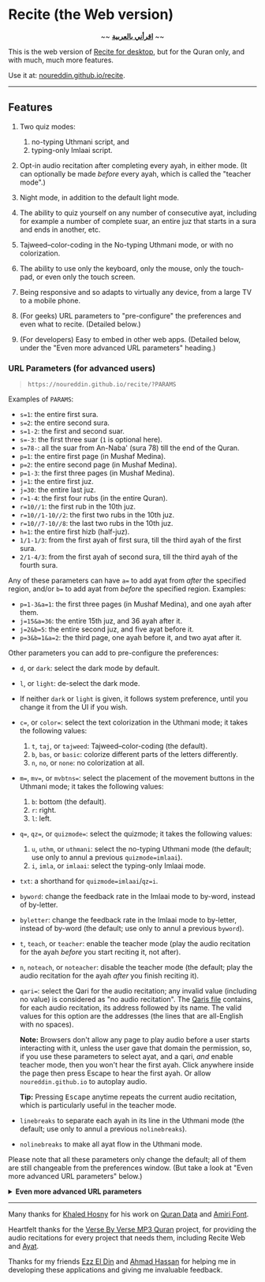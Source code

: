 # Recite (the Web version)

<div align="center">~~ <strong><a href="اقرأني.md">اقرأني بالعربية</a></strong> ~~</div>
<p></p>

This is the web version of [Recite for desktop](https://github.com/noureddin/recite/tree/master), but for the Quran only, and with much, much more features.

Use it at: [noureddin.github.io/recite](https://noureddin.github.io/recite).

---

## Features

1. Two quiz modes:

    1. no-typing Uthmani script, and
    2. typing-only Imlaai script.


2. Opt-in audio recitation after completing every ayah, in either mode. (It can optionally be made _before_ every ayah, which is called the "teacher mode".)

3. Night mode, in addition to the default light mode.

4. The ability to quiz yourself on any number of consecutive ayat, including for example a number of complete suar, an entire juz that starts in a sura and ends in another, etc.

5. Tajweed&ndash;color-coding in the No-typing Uthmani mode, or with no colorization.

6. The ability to use only the keyboard, only the mouse, only the touch-pad, or even only the touch screen.

7. Being responsive and so adapts to virtually any device, from a large TV to a mobile phone.

8. (For geeks) URL parameters to "pre-configure" the preferences and even what to recite. (Detailed below.)

9. (For developers) Easy to embed in other web apps. (Detailed below, under the "Even more advanced URL parameters" heading.)

### URL Parameters (for advanced users)

> `https://noureddin.github.io/recite/?PARAMS`

Examples of `PARAMS`:

- `s=1`: the entire first sura.
- `s=2`: the entire second sura.
- `s=1-2`: the first and second suar.
- `s=-3`: the first three suar (`1` is optional here).
- `s=78-`: all the suar from An-Naba' (sura 78) till the end of the Quran.
- `p=1`: the entire first page (in Mushaf Medina).
- `p=2`: the entire second page (in Mushaf Medina).
- `p=1-3`: the first three pages (in Mushaf Medina).
- `j=1`: the entire first juz.
- `j=30`: the entire last juz.
- `r=1-4`: the first four rubs (in the entire Quran).
- `r=10//1`: the first rub in the 10th juz.
- `r=10//1-10//2`: the first two rubs in the 10th juz.
- `r=10//7-10//8`: the last two rubs in the 10th juz.
- `h=1`: the entire first hizb (half-juz).
- `1/1-1/3`: from the first ayah of first sura, till the third ayah of the first sura.
- `2/1-4/3`: from the first ayah of second sura, till the third ayah of the fourth sura.

Any of these parameters can have `a=` to add ayat from *after* the specified region, and/or `b=` to add ayat from *before* the specified region. Examples:

- `p=1-3&a=1`: the first three pages (in Mushaf Medina), and one ayah after them.
- `j=15&a=36`: the entire 15th juz, and 36 ayah after it.
- `j=2&b=5`: the entire second juz, and five ayat before it.
- `p=3&b=1&a=2`: the third page, one ayah before it, and two ayat after it.

Other parameters you can add to pre-configure the preferences:

- `d`, or `dark`: select the dark mode by default.
- `l`, or `light`: de-select the dark mode.
- If neither `dark` or `light` is given, it follows system preference, until you change it from the UI if you wish.

- `c=`, or `color=`: select the text colorization in the Uthmani mode; it takes the following values:

    1. `t`, `taj`, or `tajweed`: Tajweed&ndash;color-coding (the default).
    2. `b`, `bas`, or `basic`: colorize different parts of the letters differently.
    3. `n`, `no`, or `none`: no colorization at all.

- `m=`, `mv=`, or `mvbtns=`: select the placement of the movement buttons in the Uthmani mode; it takes the following values:

    1. `b`: bottom (the default).
    2. `r`: right.
    3. `l`: left.

- `q=`, `qz=`, or `quizmode=`: select the quizmode; it takes the following values:

    1. `u`, `uthm`, or `uthmani`: select the no-typing Uthmani mode (the default; use only to annul a previous `quizmode=imlaai`).
    2. `i`, `imla`, or `imlaai`: select the typing-only Imlaai mode.

- `txt`: a shorthand for `quizmode=imlaai`/`qz=i`.

- `byword`: change the feedback rate in the Imlaai mode to by-word, instead of by-letter.
- `byletter`: change the feedback rate in the Imlaai mode to by-letter, instead of by-word (the default; use only to annul a previous `byword`).

- `t`, `teach`, or `teacher`: enable the teacher mode (play the audio recitation for the ayah _before_ you start reciting it, not after).
- `n`, `noteach`, or `noteacher`: disable the teacher mode (the default; play the audio recitation for the ayah _after_ you finish reciting it).

- `qari=`: select the Qari for the audio recitation; any invalid value (including no value) is considered as "no audio recitation". The [Qaris file](res/qaris) contains, for each audio recitation, its address followed by its name. The valid values for this option are the addresses (the lines that are all-English with no spaces).

    **Note:** Browsers don't allow any page to play audio before a user starts interacting with it, unless the user gave that domain the permission, so, if you use these parameters to select ayat, and a qari, _and_ enable teacher mode, then you won't hear the first ayah. Click anywhere inside the page then press Escape to hear the first ayah. Or allow `noureddin.github.io` to autoplay audio.

    **Tip:** Pressing <kbd>Escape</kbd> anytime repeats the current audio recitation, which is particularly useful in the teacher mode.

- `linebreaks` to separate each ayah in its line in the Uthmani mode (the default; use only to annul a previous `nolinebreaks`).
- `nolinebreaks` to make all ayat flow in the Uthmani mode.

Please note that all these parameters only change the default; all of them are still changeable from the preferences window.
(But take a look at "Even more advanced URL parameters" below.)

<details>
<summary><b>Even more advanced URL parameters</b></summary>

<p></p>

These are not changeable from the UI, only from the URL parameters; they are experimental features, too advanced, and/or too specific for almost all users.

- `qariurl=`: provide the url of your preferred audio recitation server, even a locally hosted one (e.g., `http://0.0.0.0:6236`, but NOT&nbsp;`file:///`). Makes the Qari selector empty. But changing the Qari selector overrides this. The given URL must be a full URL where ayat audio files can be found; e.g., one can append `/001001.mp3` to the given URL and find the first ayah of the first sura.

- `hc`, or `highcontrast`: when enabled with the dark mode, it improves the contrast of most colors, including the tajweed colors.

- `cn`: at the end of a recitation, it appends a "phrase" from the next ayah if it's in the same sura.

- `emu=`, `emulate=`, or `emulation=`: to use a specific keyboard layout regardless of your currently activated layout, even if yours is an English layout. Currently supported layouts:

    - `ibm`: the common Arabic layout on IBM PCs.
    - `mac`: the common Arabic layout on Apple devices.
    - `arak`: the [Arak](https://github.com/noureddin/arak) improved layout.
    - `dv`: an experimental phonetic layout based on Dvorak.

- `dt`, or `disableteacher`: to remove teacher mode selector from the UI. The Teacher mode can still be set from the URL params. Useful to force a specific value for the option (e.g. no-teacher) in an embedding web app for example.

    **Warning:** It's still changeable from the JavaScript console; I couldn't disable this yet.

- `dq`, or `disablequizmode`: to remove quiz mode selector from the UI. The quiz mode can still be specified from the URL params. Useful to force a specific mode (e.g. Imlaai) in an embedding web app for example.

    **Warning:** It's still changeable from the JavaScript console; I couldn't disable this yet.

- `zz`: for integration into another app. Made primarily for [Zikr-uz-Zikr](https://github.com/noureddin/zz), but is generic enough to be used with other apps.

    When enabled it does the following:

    - On start, instead of the "New" button, an "Ignore" button is shown (in addition to "Repeat").
    - On start, the parent app is notified with the title of the recitation, in order to update its window's title.
    - On end, instead of showing the selectors (to select new ayat), it only shows "Ignore" and "Repeat" buttons.
    - On end, below the ending message, a "Return" button is shown.
    - If the user changes any setting, the parent app is notified immediately.

    To use this mode, load Recite in an iframe with `zz` URL param, and implement these functions in your global (i.e., `window`) namespace:
    - `zz_show()`: called after some basic loading is finished, so the parent shows Recite's iframe.
    - `zz_done()`: called when "Return" is clicked, after the end of the recitation.
    - `zz_ignore()`: called when "Ignore" is clicked, which can be anytime.

        Unlike `zz_done()` (the "Return" button), `zz_ignore()` means that the user doesn't want to register this recitation.
        So, if you're asking the user how their recitation/memorization was, don't do that if `zz_ignore()` is called instead of `zz_done()`.

    - `zz_set_title(title)`: called on start to set the parent window's title to the current recitation content, the same as the Recite's window's title without `| رسايت` and the title appearing above the header buttons.
    - `zz_set_quizmode(uthm_or_imla)`: called when the user changes the quiz mode selector. Either `"uthm"` for Uthmani (the default) or `"imla"` for Imlaai.
    - `zz_set_feedbackrate(emptystring_or_word)`: called when the user changes the feedback rate selector for the Imlaai mode. Empty string (`""`) is for by-letter (the default) and `"word"` is for by-word.
    - `zz_set_tajweed(t_or_b_or_n)`: called when the user changes the text colorization selector for the Uthmani mode. `"t"` for Tajweed (the default), `"b"` for Basic (parts of characters), and `"n"` for None.
    - `zz_set_dark(boolean)`: called when the user changes the dark mode checkbox. Either `true` for the dark mode, or `false` for the light mode (the default).
    - `zz_set_mvbtns(b_or_r_or_l)`: called when the user changes the movement buttons for the Uthmani mode. `"b"` for Bottom (the default), `"r"` for Right, and `"l"` for Left.

    You are likely to load Recite with a specific range of ayat to start the recitation immediately.

    You can check [Zikr-uz-Zikr's zz_* functions in zz.py](https://github.com/noureddin/zz/blob/gh-pages/zz.py#L757-L813).

</details>

---

Many thanks for [Khaled Hosny](https://github.com/khaledhosny/) for his work on [Quran Data](https://github.com/aliftype/quran-data) and [Amiri Font](https://www.amirifont.org/).

Heartfelt thanks for the [Verse By Verse MP3 Quran](http://www.versebyversequran.com/) project,
for providing the audio recitations for every project that needs them,
including Recite Web and [Ayat](https://quran.ksu.edu.sa/).

Thanks for my friends [Ezz El Din](https://github.com/EzzEddin) and [Ahmad Hassan](https://github.com/ahmad-h-yassin) for helping me in developing these applications and giving me invaluable feedback.
